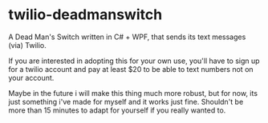 # twilio-deadmanswitch
A Dead Man's Switch written in C# + WPF, that sends its text messages (via) Twilio.

If you are interested in adopting this for your own use, you'll have to sign up for a twilio account and pay at least $20 to be able to text numbers not on your account.

Maybe in the future i will make this thing much more robust, but for now, its just something i've made for myself and it works just fine.
Shouldn't be more than 15 minutes to adapt for yourself if you really wanted to.
